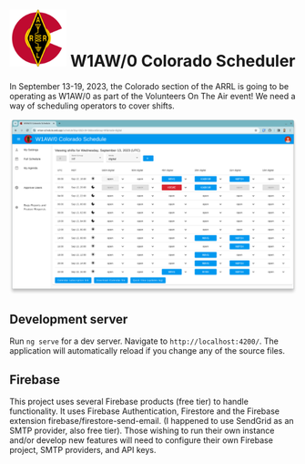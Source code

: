 #  <img src="https://github.com/k0swe/w1aw-schedule/raw/main/web/src/assets/ARRL_colorado.svg" width="100px" alt="ARRL Colorado logo"> W1AW/0 Colorado Scheduler

In September 13-19, 2023, the Colorado section of the ARRL is going to be operating as W1AW/0 as part of
the Volunteers On The Air event! We need a way of scheduling operators to cover shifts.

![Screenshot of W1AW/0 Colorado Scheduler](w1aw-schedule.png)

## Development server

Run `ng serve` for a dev server. Navigate to `http://localhost:4200/`. The application will
automatically reload if you change any of the source files.

## Firebase

This project uses several Firebase products (free tier) to handle functionality. It uses Firebase Authentication,
Firestore and the Firebase extension firebase/firestore-send-email.
(I happened to use SendGrid as an SMTP provider, also free tier). Those wishing to run their own instance and/or
develop new features will need to configure their own Firebase project, SMTP providers, and API keys.
